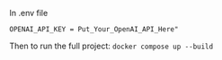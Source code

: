 In .env file

``
OPENAI_API_KEY = Put_Your_OpenAI_API_Here"
``

Then to run the full project:
``
docker compose up --build
``
